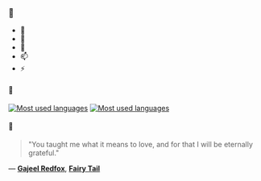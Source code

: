 ### 👋

- 🔭
- 🌱
- 💬
- 📫
- ⚡

#### 🧏

[![Most used languages](https://github-readme-stats-aynah.vercel.app/api/top-langs/?username=aynh&theme=solarized-dark&langs_count=6&layout=compact&hide_title=true)](https://github.com/anuraghazra/github-readme-stats#gh-dark-mode-only)
[![Most used languages](https://github-readme-stats-aynah.vercel.app/api/top-langs/?username=aynh&theme=solarized-light&langs_count=6&layout=compact&hide_title=true)](https://github.com/anuraghazra/github-readme-stats#gh-light-mode-only)

#### 💬

> "You taught me what it means to love, and for that I will be eternally grateful."

&mdash; [**Gajeel Redfox**](https://myanimelist.net/character.php?q=Gajeel%20Redfox&cat=character), [**Fairy Tail**](https://myanimelist.net/search/all?q=Fairy%20Tail&cat=all)
